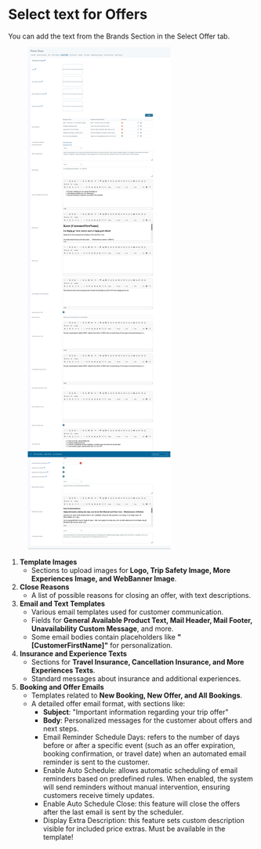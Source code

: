 # Select text for Offers

You can add the text from the Brands Section in the Select Offer tab.&#x20;

<figure><img src="../.gitbook/assets/image (22) (1) (1).png" alt=""><figcaption></figcaption></figure>

1. **Template Images**
   * Sections to upload images for **Logo, Trip Safety Image, More Experiences Image, and WebBanner Image**.
2. **Close Reasons**
   * A list of possible reasons for closing an offer, with text descriptions.
3. **Email and Text Templates**
   * Various email templates used for customer communication.
   * Fields for **General Available Product Text, Mail Header, Mail Footer, Unavailability Custom Message**, and more.
   * Some email bodies contain placeholders like **"\[CustomerFirstName]"** for personalization.
4. **Insurance and Experience Texts**
   * Sections for **Travel Insurance, Cancellation Insurance, and More Experiences Texts**.
   * Standard messages about insurance and additional experiences.
5. **Booking and Offer Emails**
   * Templates related to **New Booking, New Offer, and All Bookings**.
   * A detailed offer email format, with sections like:
     * **Subject**: "Important information regarding your trip offer"
     * **Body**: Personalized messages for the customer about offers and next steps.
     * Email Reminder Schedule Days: refers to the number of days before or after a specific event (such as an offer expiration, booking confirmation, or travel date) when an automated email reminder is sent to the customer.
     * Enable Auto Schedule: allows automatic scheduling of email reminders based on predefined rules. When enabled, the system will send reminders without manual intervention, ensuring customers receive timely updates.
     * Enable Auto Schedule Close: this feature will close the offers after the last email is sent by the scheduler.
     * Display Extra Description: this feature sets custom description visible for included price extras. Must be available in the template!
